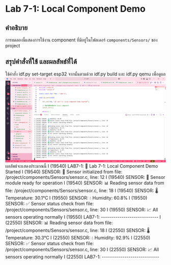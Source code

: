 # Lab 7-1: Local Component Demo

## คำอธิบาย
การทดลองนี้แสดงการใช้งาน component ที่มีอยู่ในโฟลเดอร์ `components/Sensors/` ของ project


## สรุปคำสั่งที่ใช้ และผลลัพธ์ที่ได้
ใช้คำสั่ง idf.py set-target esp32 จากนั้นตามด้วย idf.py build และ idf.py qemu เพื่อดูผล
![alt text](image.png)
ผลลัพธ์จะแสดงประมาณนี้ 
I (19540) LAB7-1: 🚀 Lab 7-1: Local Component Demo Started
I (19540) SENSOR: 🔧 Sensor initialized from file: /project/components/Sensors/sensor.c, line: 12
I (19540) SENSOR: 📡 Sensor module ready for operation
I (19540) SENSOR: 📊 Reading sensor data from file: /project/components/Sensors/sensor.c, line: 18
I (19540) SENSOR: 🌡️  Temperature: 30.1°C
I (19550) SENSOR: 💧 Humidity: 60.8%
I (19550) SENSOR: ✅ Sensor status check from file: /project/components/Sensors/sensor.c, line: 30
I (19550) SENSOR: 📈 All sensors operating normally
I (19550) LAB7-1: ----------------------------
I (22550) SENSOR: 📊 Reading sensor data from file: /project/components/Sensors/sensor.c, line: 18
I (22550) SENSOR: 🌡️  Temperature: 30.3°C
I (22550) SENSOR: 💧 Humidity: 92.9%
I (22550) SENSOR: ✅ Sensor status check from file: /project/components/Sensors/sensor.c, line: 30
I (22550) SENSOR: 📈 All sensors operating normally
I (22550) LAB7-1: ----------------------------